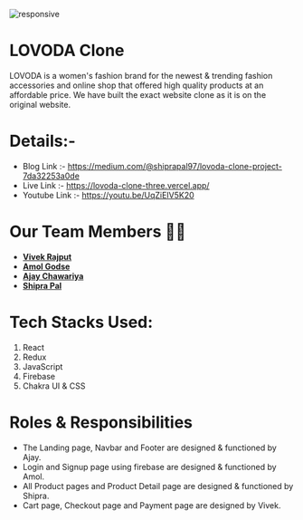 ![responsive](https://user-images.githubusercontent.com/103682371/199397883-aa2ad457-ef9e-436b-95b0-38a5e9e5204a.jpg)

# LOVODA Clone
LOVODA is a women's fashion brand for the newest & trending fashion accessories and online shop that offered high quality products at an affordable price.
We have built the exact website clone as it is on the original website.

# Details:-
- Blog Link :- https://medium.com/@shiprapal97/lovoda-clone-project-7da32253a0de
- Live Link :- https://lovoda-clone-three.vercel.app/
- Youtube Link :- https://youtu.be/UqZiEIV5K20

# Our Team Members 👨‍💻
  - **[Vivek Rajput](https://github.com/vkrajput26)** 
  - **[Amol Godse](https://github.com/agodse21)** 
  - **[Ajay Chawariya](https://github.com/clickhandler)** 
  - **[Shipra Pal](https://github.com/ships97)** 
  
# Tech Stacks Used:
1. React
2. Redux
3. JavaScript
4. Firebase 
5. Chakra UI & CSS

# Roles & Responsibilities
- The Landing page, Navbar and Footer are designed & functioned by Ajay.
- Login and Signup page using firebase are designed & functioned by Amol.
- All Product pages and Product Detail page are designed & functioned by Shipra.
- Cart page, Checkout page and Payment page are designed by Vivek.

